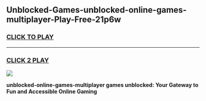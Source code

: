 
## Unblocked-Games-unblocked-online-games-multiplayer-Play-Free-21p6w
<h3>
<a href="https://premium76.site?title=unblocked-online-games-multiplayer&ref=18A1">CLICK TO PLAY</a></h3>
<hr>

<h3>
<a href="https://premium76.site?title=unblocked-online-games-multiplayer&ref=18A1">CLICK 2 PLAY</a>
  
</h3>

<a href="https://premium76.site?title=unblocked-online-games-multiplayer&ref=18A1"><img src="https://clearcache.store/games.png"></a>


**unblocked-online-games-multiplayer games unblocked: Your Gateway to Fun and Accessible Online Gaming**

